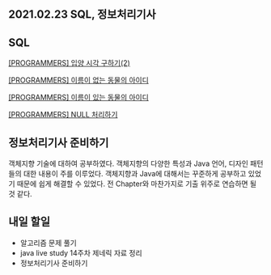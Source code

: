 ## 2021.02.23 SQL, 정보처리기사

## SQL

[[PROGRAMMERS] 입양 시각 구하기(2)](https://hyeonic.tistory.com/138)

[[PROGRAMMERS] 이름이 없는 동물의 아이디](https://hyeonic.tistory.com/138)

[[PROGRAMMERS] 이름이 있는 동물의 아이디](https://hyeonic.tistory.com/138)

[[PROGRAMMERS] NULL 처리하기](https://hyeonic.tistory.com/138)

## 정보처리기사 준비하기
객체지향 기술에 대하여 공부하였다. 객체지향의 다양한 특성과 Java 언어, 디자인 패턴들의 대한 내용이 주를 이루었다. 객체지향과 Java에 대해서는 꾸준하게 공부하고 있었기 때문에 쉽게 해결할 수 있었다. 전 Chapter와 마찬가지로 기출 위주로 연습하면 될 것 같다.

## 내일 할일
 - 알고리즘 문제 풀기
 - java live study 14주차 제네릭 자료 정리
 - 정보처리기사 준비하기
